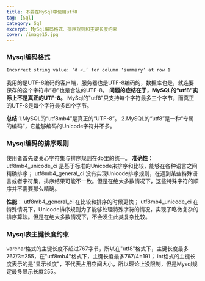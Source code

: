 ```yaml
---
title: 不要在MySql中使用utf8
tag: [Sql]
category: Sql
excerpt: MySql编码格式、排序规则和主键长度约束
cover: /image15.jpg
---
```

### **Mysql编码格式**
```bash
Incorrect string value: ‘ð <…’ for column ‘summary’ at row 1
```
我用的是UTF-8编码的客户端，服务器也是UTF-8编码的，数据库也是，就连要保存的这个字符串“😃”也是合法的UTF-8。
**问题的症结在于，MySQL的“utf8”实际上不是真正的UTF-8。**
MySql的"utf8"只支持每个字符最多三个字节，而真正的UTF-8是每个字符最多四个字节。

**总结**
1.MySQL的“utf8mb4”是真正的“UTF-8”。
2.MySQL的“utf8”是一种“专属的编码”，它能够编码的Unicode字符并不多。

### **Mysql编码的排序规则**
使用者首先要关心字符集与排序规则在db里的统一。
**准确性**：
utf8mb4_unicode_ci 是基于标准的Unicode来排序和比较，能够在各种语言之间精确排序；
utf8mb4_general_ci 没有实现Unicode排序规则，在遇到某些特殊语言或者字符集，排序结果可能不一致。但是在绝大多数情况下，这些特殊字符的顺序并不需要那么精确。

**性能**：
utf8mb4_general_ci 在比较和排序的时候更快；
utf8mb4_unicode_ci 在特殊情况下，Unicode排序规则为了能够处理特殊字符的情况，实现了略微复杂的排序算法。但是在绝大多数情况下，不会发生此类复杂比较。

### **Mysql表主键长度约束**
varchar格式的主键长度不超过767字节，所以在"utf8"格式下，主键长度最多767/3=255，在"utf8mb4"格式下，主键长度最多767/4=191；
int格式的主键长度表示的是"显示长度"，不代表占用空间大小，所以理论上没限制，但是Mysql规定最多显示长度255。

